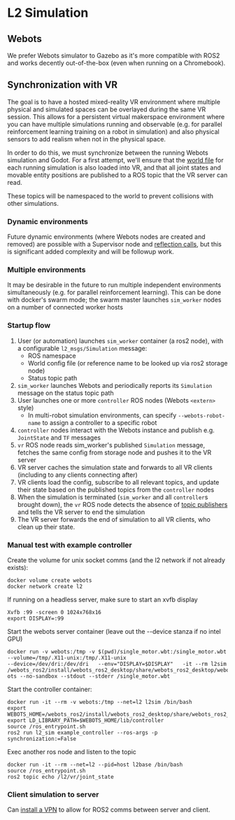 # L2 Simulation

## Webots

We prefer Webots simulator to Gazebo as it's more compatible with ROS2 and works decently out-of-the-box (even when running on a Chromebook).

## Synchronization with VR

The goal is to have a hosted mixed-reality VR environment where multiple physical and simulated spaces can be overlayed during the same VR session. This allows for a persistent virtual makerspace environment where you can have multiple simulations running and observable (e.g. for parallel reinforcement learning training on a robot in simulation) and also physical sensors to add realism when not in the physical space.

In order to do this, we must synchronize between the running Webots simulation and Godot. For a first attempt, we'll ensure that the [world file](https://cyberbotics.com/doc/reference/webots-world-files) for each running simulation is also loaded into VR, and that all joint states and movable entity positions are published to a ROS topic that the VR server can read.

These topics will be namespaced to the world to prevent collisions with other simulations.

### Dynamic environments

Future dynamic environments (where Webots nodes are created and removed) are possible with a Supervisor node and [reflection calls](https://cyberbotics.com/doc/reference/supervisor?tab-language=python#wb_supervisor_field_get_mf_node), but this is significant added complexity and will be followup work. 

### Multiple environments

It may be desirable in the future to run multiple independent environments simultaneously (e.g. for parallel reinforcement learning). This can be done with docker's swarm mode; the swarm master launches `sim_worker` nodes on a number of connected worker hosts 

### Startup flow

1. User (or automation) launches `sim_worker` container (a ros2 node), with a configurable `l2_msgs/Simulation` message:
   * ROS namespace
   * World config file (or reference name to be looked up via ros2 storage node)
   * Status topic path
1. `sim_worker` launches Webots and periodically reports its `Simulation` message on the status topic path
1. User launches one or more `controller` ROS nodes (Webots `<extern>` style)
   * In multi-robot simulation environments, can specify `--webots-robot-name` to assign a controller to a specific robot
1. `controller` nodes interact with the Webots instance and publish e.g. `JointState` and `TF` messages
1. `vr` ROS node reads sim_worker's published `Simulation` message, fetches the same config from storage node and pushes it to the VR server
1. VR server caches the simulation state and forwards to all VR clients (including to any clients connecting after)
1. VR clients load the config, subscribe to all relevant topics, and update their state based on the published topics from the `controller` nodes
1. When the simulation is terminated (`sim_worker` and all `controller`s brought down), the `vr` ROS node detects the absence of [topic publishers](http://docs.ros2.org/crystal/api/rclpy/api/node.html#rclpy.node.Node.count_publishers) and tells the VR server to end the simulation
1. The VR server forwards the end of simulation to all VR clients, who clean up their state.

### Manual test with example controller

Create the volume for unix socket comms (and the l2 network if not already exists):

```
docker volume create webots
docker network create l2
```

If running on a headless server, make sure to start an xvfb display

```
Xvfb :99 -screen 0 1024x768x16
export DISPLAY=:99
```

Start the webots server container (leave out the --device stanza if no intel GPU)

```
docker run -v webots:/tmp -v $(pwd)/single_motor.wbt:/single_motor.wbt --volume=/tmp/.X11-unix:/tmp/.X11-unix   
--device=/dev/dri:/dev/dri   --env="DISPLAY=$DISPLAY"   -it --rm l2sim /webots_ros2/install/webots_ros2_desktop/share/webots_ros2_desktop/webots/web
ots --no-sandbox --stdout --stderr /single_motor.wbt
```

Start the controller container:

```
docker run -it --rm -v webots:/tmp --net=l2 l2sim /bin/bash
export WEBOTS_HOME=/webots_ros2/install/webots_ros2_desktop/share/webots_ros2_desktop/webots/
export LD_LIBRARY_PATH=$WEBOTS_HOME/lib/controller
source /ros_entrypoint.sh
ros2 run l2_sim example_controller --ros-args -p synchronization:=False
```

Exec another ros node and listen to the topic

```
docker run -it --rm --net=l2 --pid=host l2base /bin/bash
source /ros_entrypoint.sh
ros2 topic echo /l2/vr/joint_state
```

### Client simulation to server

Can [install a VPN](https://www.cyberciti.biz/faq/howto-setup-openvpn-server-on-ubuntu-linux-14-04-or-16-04-lts/) to allow for ROS2 comms between server and client.


